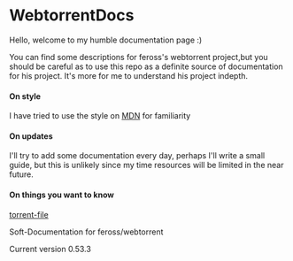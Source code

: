 # WebtorrentDocs
Hello, welcome to my humble documentation page :)


You can find some descriptions for feross's webtorrent project,but you should be careful as to use this repo as a definite source of documentation for his project. It's more for me to understand his project indepth.

#### On style
I have tried to use the style on [MDN](https://developer.mozilla.org/en-US/docs/Web/JavaScript) for familiarity

#### On updates
I'll try to add some documentation every day, perhaps I'll write a small guide, but this is unlikely since my time resources will be limited in the near future.

#### On things you want to know
[torrent-file](https://en.wikipedia.org/wiki/Torrent_file)  

Soft-Documentation for feross/webtorrent 


Current version 0.53.3

